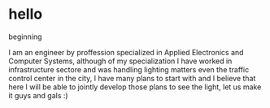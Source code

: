 # hello
beginning

I am an engineer by proffession specialized in Applied Electronics and Computer Systems, although of my specialization I have worked in infrastructure sectore and was handling lighting matters even the traffic control center in the city, I have many plans to start with and I believe that here I will be able to jointly develop those plans to see the light, let us make it guys and gals :)
